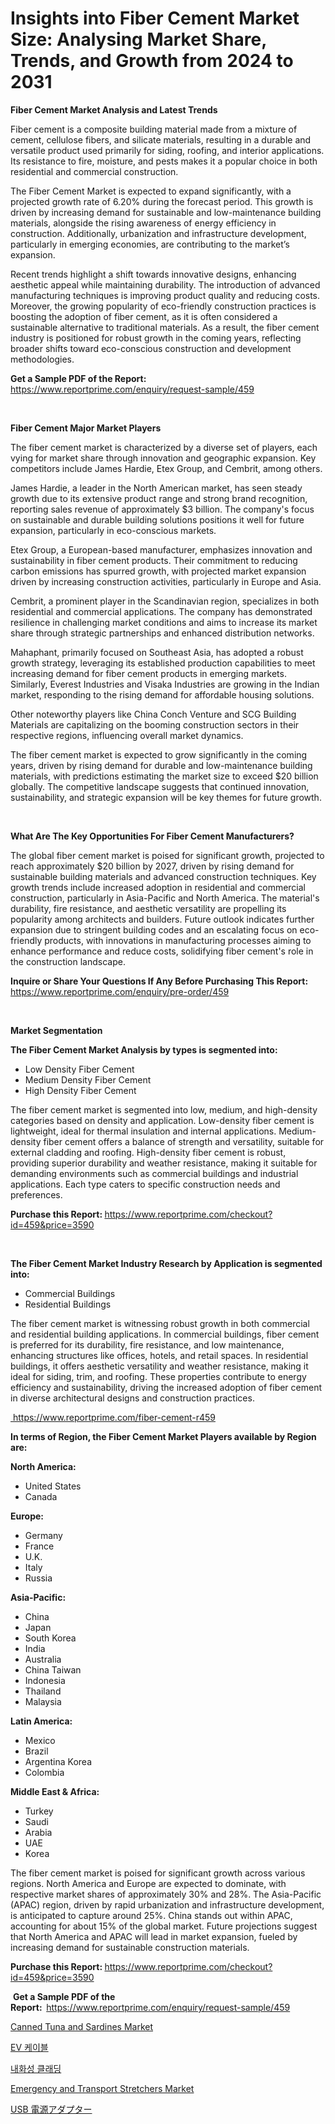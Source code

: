 <p><h1>Insights into Fiber Cement Market Size: Analysing Market Share, Trends, and Growth from 2024 to 2031</h1></p><p><strong>Fiber Cement Market Analysis and Latest Trends</strong></p>
<p><p>Fiber cement is a composite building material made from a mixture of cement, cellulose fibers, and silicate materials, resulting in a durable and versatile product used primarily for siding, roofing, and interior applications. Its resistance to fire, moisture, and pests makes it a popular choice in both residential and commercial construction.</p><p>The Fiber Cement Market is expected to expand significantly, with a projected growth rate of 6.20% during the forecast period. This growth is driven by increasing demand for sustainable and low-maintenance building materials, alongside the rising awareness of energy efficiency in construction. Additionally, urbanization and infrastructure development, particularly in emerging economies, are contributing to the market’s expansion.</p><p>Recent trends highlight a shift towards innovative designs, enhancing aesthetic appeal while maintaining durability. The introduction of advanced manufacturing techniques is improving product quality and reducing costs. Moreover, the growing popularity of eco-friendly construction practices is boosting the adoption of fiber cement, as it is often considered a sustainable alternative to traditional materials. As a result, the fiber cement industry is positioned for robust growth in the coming years, reflecting broader shifts toward eco-conscious construction and development methodologies.</p></p>
<p><strong>Get a Sample PDF of the Report:&nbsp;</strong> <a href="https://www.reportprime.com/enquiry/request-sample/459">https://www.reportprime.com/enquiry/request-sample/459</a></p>
<p>&nbsp;</p>
<p><strong>Fiber Cement Major Market Players</strong></p>
<p><p>The fiber cement market is characterized by a diverse set of players, each vying for market share through innovation and geographic expansion. Key competitors include James Hardie, Etex Group, and Cembrit, among others.</p><p>James Hardie, a leader in the North American market, has seen steady growth due to its extensive product range and strong brand recognition, reporting sales revenue of approximately $3 billion. The company's focus on sustainable and durable building solutions positions it well for future expansion, particularly in eco-conscious markets.</p><p>Etex Group, a European-based manufacturer, emphasizes innovation and sustainability in fiber cement products. Their commitment to reducing carbon emissions has spurred growth, with projected market expansion driven by increasing construction activities, particularly in Europe and Asia. </p><p>Cembrit, a prominent player in the Scandinavian region, specializes in both residential and commercial applications. The company has demonstrated resilience in challenging market conditions and aims to increase its market share through strategic partnerships and enhanced distribution networks.</p><p>Mahaphant, primarily focused on Southeast Asia, has adopted a robust growth strategy, leveraging its established production capabilities to meet increasing demand for fiber cement products in emerging markets. Similarly, Everest Industries and Visaka Industries are growing in the Indian market, responding to the rising demand for affordable housing solutions.</p><p>Other noteworthy players like China Conch Venture and SCG Building Materials are capitalizing on the booming construction sectors in their respective regions, influencing overall market dynamics.</p><p>The fiber cement market is expected to grow significantly in the coming years, driven by rising demand for durable and low-maintenance building materials, with predictions estimating the market size to exceed $20 billion globally. The competitive landscape suggests that continued innovation, sustainability, and strategic expansion will be key themes for future growth.</p></p>
<p>&nbsp;</p>
<p><strong>What Are The Key Opportunities For Fiber Cement Manufacturers?</strong></p>
<p><p>The global fiber cement market is poised for significant growth, projected to reach approximately $20 billion by 2027, driven by rising demand for sustainable building materials and advanced construction techniques. Key growth trends include increased adoption in residential and commercial construction, particularly in Asia-Pacific and North America. The material's durability, fire resistance, and aesthetic versatility are propelling its popularity among architects and builders. Future outlook indicates further expansion due to stringent building codes and an escalating focus on eco-friendly products, with innovations in manufacturing processes aiming to enhance performance and reduce costs, solidifying fiber cement's role in the construction landscape.</p></p>
<p><strong>Inquire or Share Your Questions If Any Before Purchasing This Report:</strong> <a href="https://www.reportprime.com/enquiry/pre-order/459">https://www.reportprime.com/enquiry/pre-order/459</a></p>
<p>&nbsp;</p>
<p><strong>Market Segmentation</strong></p>
<p><strong>The Fiber Cement Market Analysis by types is segmented into:</strong></p>
<p><ul><li>Low Density Fiber Cement</li><li>Medium Density Fiber Cement</li><li>High Density Fiber Cement</li></ul></p>
<p><p>The fiber cement market is segmented into low, medium, and high-density categories based on density and application. Low-density fiber cement is lightweight, ideal for thermal insulation and internal applications. Medium-density fiber cement offers a balance of strength and versatility, suitable for external cladding and roofing. High-density fiber cement is robust, providing superior durability and weather resistance, making it suitable for demanding environments such as commercial buildings and industrial applications. Each type caters to specific construction needs and preferences.</p></p>
<p><strong>Purchase this Report:&nbsp;</strong><a href="https://www.reportprime.com/checkout?id=459&price=3590">https://www.reportprime.com/checkout?id=459&price=3590</a></p>
<p>&nbsp;</p>
<p><strong>The Fiber Cement Market Industry Research by Application is segmented into:</strong></p>
<p><ul><li>Commercial Buildings</li><li>Residential Buildings</li></ul></p>
<p><p>The fiber cement market is witnessing robust growth in both commercial and residential building applications. In commercial buildings, fiber cement is preferred for its durability, fire resistance, and low maintenance, enhancing structures like offices, hotels, and retail spaces. In residential buildings, it offers aesthetic versatility and weather resistance, making it ideal for siding, trim, and roofing. These properties contribute to energy efficiency and sustainability, driving the increased adoption of fiber cement in diverse architectural designs and construction practices.</p></p>
<p><a href="https://www.reportprime.com/fiber-cement-r459">&nbsp;https://www.reportprime.com/fiber-cement-r459</a></p>
<p><strong>In terms of Region, the Fiber Cement Market Players available by Region are:</strong></p>
<p>
    <p> <strong> North America: </strong>
        <ul>
            <li>United States</li>
            <li>Canada</li>
        </ul>
        </p> 
    <p> <strong> Europe: </strong>
        <ul>
            <li>Germany</li>
            <li>France</li>
            <li>U.K.</li>
            <li>Italy</li>
            <li>Russia</li>
        </ul>
        </p> 
    <p> <strong> Asia-Pacific: </strong>
        <ul>
            <li>China</li>
            <li>Japan</li>
            <li>South Korea</li>
            <li>India</li>
            <li>Australia</li>
            <li>China Taiwan</li>
            <li>Indonesia</li>
            <li>Thailand</li>
            <li>Malaysia</li>
        </ul>
        </p> 
    <p> <strong> Latin America: </strong>
        <ul>
            <li>Mexico</li>
            <li>Brazil</li>
            <li>Argentina Korea</li>
            <li>Colombia</li>
        </ul>
        </p> 
    <p> <strong> Middle East & Africa: </strong>
        <ul>
            <li>Turkey</li>
            <li>Saudi</li>
            <li>Arabia</li>
            <li>UAE</li>
            <li>Korea</li>
        </ul>
    </p>
    </p>
<p><p>The fiber cement market is poised for significant growth across various regions. North America and Europe are expected to dominate, with respective market shares of approximately 30% and 28%. The Asia-Pacific (APAC) region, driven by rapid urbanization and infrastructure development, is anticipated to capture around 25%. China stands out within APAC, accounting for about 15% of the global market. Future projections suggest that North America and APAC will lead in market expansion, fueled by increasing demand for sustainable construction materials.</p></p>
<p><strong>Purchase this Report: </strong><a href="https://www.reportprime.com/checkout?id=459&price=3590">https://www.reportprime.com/checkout?id=459&price=3590</a></p>
<p>&nbsp;<strong>Get a Sample PDF of the Report:&nbsp;&nbsp;</strong><a href="https://www.reportprime.com/enquiry/request-sample/459">https://www.reportprime.com/enquiry/request-sample/459</a></p>
<p><strong></strong></p>
<p><p><a href="https://www.linkedin.com/pulse/global-canned-tuna-sardines-market-trends-innovations-forward-looking-luvxe?trackingId=ahA%2BNRO1TM%2BYmF6CsF3kDQ%3D%3D">Canned Tuna and Sardines Market</a></p><p><a href="https://medium.com/@percymckty3ytenzie89676/ev-%EC%BC%80%EC%9D%B4%EB%B8%94-%EC%8B%9C%EC%9E%A5-%EA%B8%80%EB%A1%9C%EB%B2%8C-%EB%B0%8F-%EC%A7%80%EC%97%AD-%EB%B6%84%EC%84%9D-2024-2031-902b550b46da">EV 케이블</a></p><p><a href="https://medium.com/@percymckty3ytenzie89676/%EB%B0%A9%ED%99%94-%EC%99%B8%EC%9E%A5%EC%9E%AC-%EC%8B%9C%EC%9E%A5-%EC%A0%84%EB%9E%B5%EC%A0%81-%ED%86%B5%EC%B0%B0-%EB%B0%A9%ED%99%94-%EC%99%B8%EC%9E%A5%EC%9E%AC-%EC%82%B0%EC%97%85%EC%9D%98-%EC%A0%9C%ED%92%88-%EC%A7%84%ED%99%94-%EB%B0%8F-%EC%8B%9C%EC%9E%A5-%EC%84%B8%EB%B6%84%ED%99%94-423367a5f012">내화성 클래딩</a></p><p><a href="https://issuu.com/reportprime-2/docs/emergency-and-transport-stretchers-_f60d408a89da5c">Emergency and Transport Stretchers Market</a></p><p><a href="https://medium.com/@dfs4ff/usb%E3%83%91%E3%83%AF%E3%83%BC%E3%82%A2%E3%83%80%E3%83%97%E3%82%BF%E5%B8%82%E5%A0%B4%E3%81%AE%E8%A6%8F%E6%A8%A1-%E6%88%90%E9%95%B7%E5%8B%95%E5%90%91-%E7%B5%B1%E8%A8%88%E3%81%8A%E3%82%88%E3%81%B3%E4%BA%88%E6%B8%AC-2024%E5%B9%B4-2031%E5%B9%B4-f8b328771c8e">USB 電源アダプター</a></p></p>